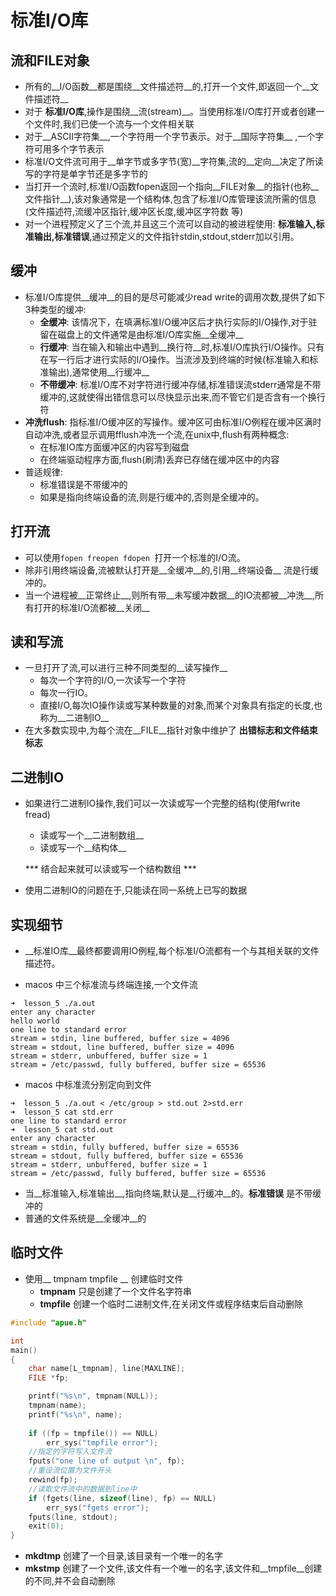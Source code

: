 # 标准I/O库
## 流和FILE对象
* 所有的__I/O函数__都是围绕__文件描述符__的,打开一个文件,即返回一个__文件描述符__
* 对于 __标准I/O库__,操作是围绕__流(stream)__。当使用标准I/O库打开或者创建一个文件时,我们已使一个流与一个文件相关联
* 对于__ASCII字符集__,一个字符用一个字节表示。对于__国际字符集__ ,一个字符可用多个字节表示
* 标准I/O文件流可用于__单字节或多字节(宽)__字符集,流的__定向__决定了所读写的字符是单字节还是多字节的
* 当打开一个流时,标准I/O函数fopen返回一个指向__FILE对象__的指针(也称__文件指针__),该对象通常是一个结构体,包含了标准I/O库管理该流所需的信息(文件描述符,流缓冲区指针,缓冲区长度,缓冲区字符数 等)
* 对一个进程预定义了三个流,并且这三个流可以自动的被进程使用: __标准输入,标准输出,标准错误__,通过预定义的文件指针stdin,stdout,stderr加以引用。

## 缓冲
* 标准I/O库提供__缓冲__的目的是尽可能减少read write的调用次数,提供了如下3种类型的缓冲:
    * __全缓冲__: 该情况下，在填满标准I/O缓冲区后才执行实际的I/O操作,对于驻留在磁盘上的文件通常是由标准I/O库实施__全缓冲__
    * __行缓冲__: 当在输入和输出中遇到__换行符__时,标准I/O库执行I/O操作。只有在写一行后才进行实际的I/O操作。当流涉及到终端的时候(标准输入和标准输出),通常使用__行缓冲__
    * __不带缓冲__: 标准I/O库不对字符进行缓冲存储,标准错误流stderr通常是不带缓冲的,这就使得出错信息可以尽快显示出来,而不管它们是否含有一个换行符
* __冲洗flush__: 指标准I/O缓冲区的写操作。缓冲区可由标准I/O例程在缓冲区满时自动冲洗,或者显示调用fflush冲洗一个流,在unix中,flush有两种概念:
    * 在标准IO库方面缓冲区的内容写到磁盘
    * 在终端驱动程序方面,flush(刷清)丢弃已存储在缓冲区中的内容
* 普适规律:
    * 标准错误是不带缓冲的
    * 如果是指向终端设备的流,则是行缓冲的,否则是全缓冲的。

## 打开流
* 可以使用```fopen freopen fdopen ```打开一个标准的I/O流。
* 除非引用终端设备,流被默认打开是__全缓冲__的,引用__终端设备__ 流是行缓冲的。
* 当一个进程被__正常终止__,则所有带__未写缓冲数据__的IO流都被__冲洗__,所有打开的标准I/O流都被__关闭__

## 读和写流
* 一旦打开了流,可以进行三种不同类型的__读写操作__
    * 每次一个字符的I/O,一次读写一个字符
    * 每次一行IO。
    * 直接I/O,每次IO操作读或写某种数量的对象,而某个对象具有指定的长度,也称为__二进制IO__
* 在大多数实现中,为每个流在__FILE__指针对象中维护了 __出错标志和文件结束标志__

## 二进制IO
* 如果进行二进制IO操作,我们可以一次读或写一个完整的结构(使用fwrite fread)
    * 读或写一个__二进制数组__ 
    * 读或写一个__结构体__

    *** 结合起来就可以读或写一个结构数组 ***
* 使用二进制IO的问题在于,只能读在同一系统上已写的数据

## 实现细节
* __标准IO库__最终都要调用IO例程,每个标准I/O流都有一个与其相关联的文件描述符。

* macos 中三个标准流与终端连接,一个文件流

```
➜  lesson_5 ./a.out
enter any character
hello world
one line to standard error
stream = stdin, line buffered, buffer size = 4096
stream = stdout, line buffered, buffer size = 4096
stream = stderr, unbuffered, buffer size = 1
stream = /etc/passwd, fully buffered, buffer size = 65536
```
* macos 中标准流分别定向到文件

```
➜  lesson_5 ./a.out < /etc/group > std.out 2>std.err
➜  lesson_5 cat std.err
one line to standard error
➜  lesson_5 cat std.out
enter any character
stream = stdin, fully buffered, buffer size = 65536
stream = stdout, fully buffered, buffer size = 65536
stream = stderr, unbuffered, buffer size = 1
stream = /etc/passwd, fully buffered, buffer size = 65536
```
* 当__标准输入,标准输出__,指向终端,默认是__行缓冲__的。__标准错误__ 是不带缓冲的
* 普通的文件系统是__全缓冲__的

## 临时文件
* 使用__ tmpnam tmpfile __ 创建临时文件
    * __tmpnam__ 只是创建了一个文件名字符串
    * __tmpfile__ 创建一个临时二进制文件,在关闭文件或程序结束后自动删除

```c
#include "apue.h"

int 
main()
{
    char name[L_tmpnam], line[MAXLINE];
    FILE *fp;

    printf("%s\n", tmpnam(NULL));
    tmpnam(name);
    printf("%s\n", name);
    
    if ((fp = tmpfile()) == NULL)
        err_sys("tmpfile error");
    //指定的字符写入文件流
    fputs("one line of output \n", fp);
    //重设流位置为文件开头
    rewind(fp);
    //读取文件流中的数据到line中
    if (fgets(line, sizeof(line), fp) == NULL)
        err_sys("fgets error");
    fputs(line, stdout);
    exit(0);
}
```
* __mkdtmp__ 创建了一个目录,该目录有一个唯一的名字
* __mkstmp__ 创建了一个文件,该文件有一个唯一的名字,该文件和__tmpfile__创建的不同,并不会自动删除




